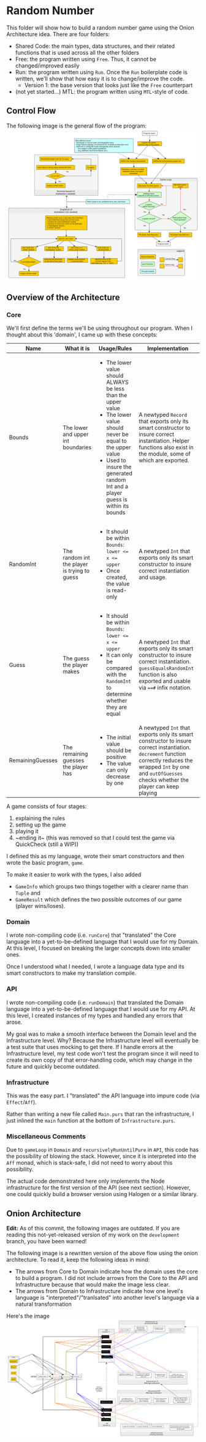 # Random Number

This folder will show how to build a random number game using the Onion Architecture idea. There are four folders:
- Shared Code: the main types, data structures, and their related functions that is used across all the other folders
- Free: the program written using `Free`. Thus, it cannot be changed/improved easily
- Run: the program written using `Run`. Once the `Run` boilerplate code is written, we'll show that how easy it is to change/improve the code.
    - Version 1: the base version that looks just like the `Free` counterpart
- (not yet started...) MTL: the program written using `MTL`-style of code.

## Control Flow

The following image is the general flow of the program:
![Control-Flow](./images/Control-Flow.svg)

## Overview of the Architecture

### Core

We'll first define the terms we'll be using throughout our program. When I thought about this 'domain', I came up with these concepts:

| Name | What it is | Usage/Rules | Implementation
| - | - | - | - |
| Bounds | The lower and upper int boundaries | <ul><li>The lower value should ALWAYS be less than the upper value</li><li>The lower value should never be equal to the upper value</li><li>Used to insure the generated random Int and a player guess is within its bounds</li></ul> | A newtyped `Record` that exports only its smart constructor to insure correct instantiation. Helper functions also exist in the module, some of which are exported.
| RandomInt | The random int the player is trying to guess | <ul><li>It should be within `Bounds`: `lower <= x <= upper`</li><li>Once created, the value is read-only</li></ul> | A newtyped `Int` that exports only its smart constructor to insure correct instantiation and usage.
| Guess | The guess the player makes | <ul><li>It should be within `Bounds`: `lower <= x <= upper`</li><li>It can only be compared with the `RandomInt` to determine whether they are equal</li></ul> | A newtyped `Int` that exports only its smart constructor to insure correct instantiation. `guessEqualsRandomInt` function is also exported and usable via `==#` infix notation.
| RemainingGuesses | The remaining guesses the player has | <ul><li>The initial value should be positive</li><li>The value can only decrease by one</li></ul> | A newtyped `Int` that exports only its smart constructor to insure correct instantiation. `decrement` function correctly reduces the wrapped `Int` by one and `outOfGuesses` checks whether the player can keep playing

A game consists of four stages:
1. explaining the rules
2. setting up the game
3. playing it
4. ~ending it~ (this was removed so that I could test the game via QuickCheck (still a WIP))

I defined this as my language, wrote their smart constructors and then wrote the basic program, `game`.

To make it easier to work with the types, I also added
- `GameInfo` which groups two things together with a clearer name than `Tuple` and
- `GameResult` which defines the two possible outcomes of our game (player wins/loses).

### Domain

I wrote non-compiling code (i.e. `runCore`) that "translated" the Core language into a yet-to-be-defined language that I would use for my Domain. At this level, I focused on breaking the larger concepts down into smaller ones.

Once I understood what I needed, I wrote a language data type and its smart constructors to make my translation compile.

### API

I wrote non-compiling code (i.e. `runDomain`) that translated the Domain language into a yet-to-be-defined language that I would use for my API. At this level, I created instances of my types and handled any errors that arose.

My goal was to make a smooth interface between the Domain level and the Infrastructure level. Why? Because the Infrastructure level will eventually be a test suite that uses mocking to get there. If I handle errors at the Infrastructure level, my test code won't test the program since it will need to create its own copy of that error-handling code, which may change in the future and quickly become outdated.

### Infrastructure

This was the easy part. I "translated" the API language into impure code (via `Effect`/`Aff`).

Rather than writing a new file called `Main.purs` that ran the infrastructure, I just inlined the `main` function at the bottom of `Infrastructure.purs`.

### Miscellaneous Comments

Due to `gameLoop` in `Domain` and `recursivelyRunUntilPure` in `API`, this code has the possibility of blowing the stack. However, since it is interpreted into the `Aff` monad, which is stack-safe, I did not need to worry about this possibility.

The actual code demonstrated here only implements the Node infrastructure for the first version of the API (see next section). However, one could quickly build a browser version using Halogen or a similar library.

## Onion Architecture

**Edit:** As of this commit, the following images are outdated. If you are reading this not-yet-released version of my work on the `development` branch, you have been warned!

The following image is a rewritten version of the above flow using the onion architecture. To read it, keep the following ideas in mind:
- The arrows from Core to Domain indicate how the domain uses the core to build a program. I did not include arrows from the Core to the API and Infrastructure because that would make the image less clear.
- The arrows from Domain to Infrastructure indicate how one level's language is "interpreted"/"tranlsated" into another level's language via a natural transformation

Here's the image
![Onion-Architecture](./images/Onion-Architecture.svg)
